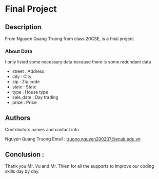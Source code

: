 # Final Project

## Description

From Nguyen Quang Truong from class 20CSE, is a final project



### About Data

I only listed some necessary data because there is some redundant data

* street : Address
* city : City
* zip : Zip code
* state : State
* type : House type
* sale_date : Day trading
* price : Price


## Authors

Contributors names and contact info

Nguyen Quang Truong
Email : truong.nguyen200207@vnuk.edu.vn

## Conclusion :
Thank you Mr. Vu and Mr. Thien for all the supports to improve our coding skills day by day.
